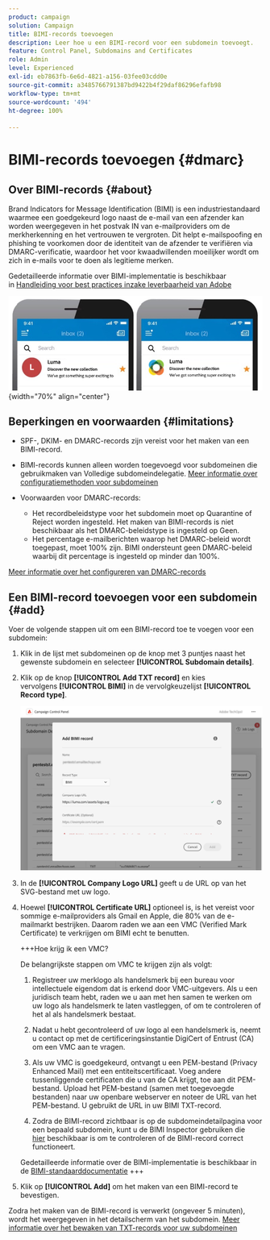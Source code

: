 ```yaml
---
product: campaign
solution: Campaign
title: BIMI-records toevoegen
description: Leer hoe u een BIMI-record voor een subdomein toevoegt.
feature: Control Panel, Subdomains and Certificates
role: Admin
level: Experienced
exl-id: eb7863fb-6e6d-4821-a156-03fee03cdd0e
source-git-commit: a3485766791387bd9422b4f29daf86296efafb98
workflow-type: tm+mt
source-wordcount: '494'
ht-degree: 100%

---
```


# BIMI-records toevoegen {#dmarc}

## Over BIMI-records {#about}

Brand Indicators for Message Identification (BIMI) is een industriestandaard waarmee een goedgekeurd logo naast de e-mail van een afzender kan worden weergegeven in het postvak IN van e-mailproviders om de merkherkenning en het vertrouwen te vergroten. Dit helpt e-mailspoofing en phishing te voorkomen door de identiteit van de afzender te verifiëren via DMARC-verificatie, waardoor het voor kwaadwillenden moeilijker wordt om zich in e-mails voor te doen als legitieme merken.

Gedetailleerde informatie over BIMI-implementatie is beschikbaar in [Handleiding voor best practices inzake leverbaarheid van Adobe](https://experienceleague.adobe.com/docs/deliverability-learn/deliverability-best-practice-guide/additional-resources/technotes/implement-bimi.html?lang=nl)

![](assets/bimi-example.png){width="70%" align="center"}

## Beperkingen en voorwaarden {#limitations}

* SPF-, DKIM- en DMARC-records zijn vereist voor het maken van een BIMI-record.
* BIMI-records kunnen alleen worden toegevoegd voor subdomeinen die gebruikmaken van Volledige subdomeindelegatie. [Meer informatie over configuratiemethoden voor subdomeinen](subdomains-branding.md#subdomain-delegation-methods)
* Voorwaarden voor DMARC-records:

   * Het recordbeleidstype voor het subdomein moet op Quarantine of Reject worden ingesteld. Het maken van BIMI-records is niet beschikbaar als het DMARC-beleidstype is ingesteld op Geen.
   * Het percentage e-mailberichten waarop het DMARC-beleid wordt toegepast, moet 100% zijn. BIMI ondersteunt geen DMARC-beleid waarbij dit percentage is ingesteld op minder dan 100%.

[Meer informatie over het configureren van DMARC-records](dmarc.md)

## Een BIMI-record toevoegen voor een subdomein {#add}

Voer de volgende stappen uit om een BIMI-record toe te voegen voor een subdomein:

1. Klik in de lijst met subdomeinen op de knop met 3 puntjes naast het gewenste subdomein en selecteer **[!UICONTROL Subdomain details]**.

1. Klik op de knop **[!UICONTROL Add TXT record]** en kies vervolgens **[!UICONTROL BIMI]** in de vervolgkeuzelijst **[!UICONTROL Record type]**.

   ![](assets/bimi-add.png)

1. In de **[!UICONTROL Company Logo URL]** geeft u de URL op van het SVG-bestand met uw logo.

1. Hoewel **[!UICONTROL Certificate URL]** optioneel is, is het vereist voor sommige e-mailproviders als Gmail en Apple, die 80% van de e-mailmarkt bestrijken. Daarom raden we aan een VMC (Verified Mark Certificate) te verkrijgen om BIMI echt te benutten.

   +++Hoe krijg ik een VMC?

   De belangrijkste stappen om VMC te krijgen zijn als volgt:

   1. Registreer uw merklogo als handelsmerk bij een bureau voor intellectuele eigendom dat is erkend door VMC-uitgevers. Als u een juridisch team hebt, raden we u aan met hen samen te werken om uw logo als handelsmerk te laten vastleggen, of om te controleren of het al als handelsmerk bestaat.

   1. Nadat u hebt gecontroleerd of uw logo al een handelsmerk is, neemt u contact op met de certificeringsinstantie DigiCert of Entrust (CA) om een VMC aan te vragen.

   1. Als uw VMC is goedgekeurd, ontvangt u een PEM-bestand (Privacy Enhanced Mail) met een entiteitscertificaat. Voeg andere tussenliggende certificaten die u van de CA krijgt, toe aan dit PEM-bestand. Upload het PEM-bestand (samen met toegevoegde bestanden) naar uw openbare webserver en noteer de URL van het PEM-bestand. U gebruikt de URL in uw BIMI TXT-record.

   1. Zodra de BIMI-record zichtbaar is op de subdomeindetailpagina voor een bepaald subdomein, kunt u de BIMI Inspector gebruiken die [hier](https://bimigroup.org/bimi-generator/) beschikbaar is om te controleren of de BIMI-record correct functioneert.

   Gedetailleerde informatie over de BIMI-implementatie is beschikbaar in de [BIMI-standaarddocumentatie](https://bimigroup.org/implementation-guide/)
+++

1. Klik op **[!UICONTROL Add]** om het maken van een BIMI-record te bevestigen.

Zodra het maken van de BIMI-record is verwerkt (ongeveer 5 minuten), wordt het weergegeven in het detailscherm van het subdomein. [Meer informatie over het bewaken van TXT-records voor uw subdomeinen](gs-txt-records.md#monitor)
